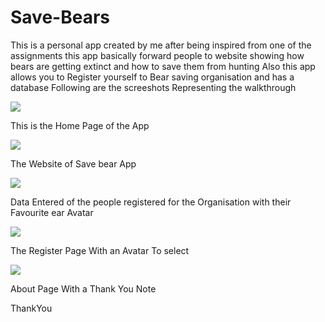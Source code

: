 # Save-Bears
This is a personal app created by me after being inspired from one of the assignments
this app basically forward people to website showing how bears are getting extinct and how to save them from hunting 
Also this app allows you to Register yourself to Bear saving organisation and has a database
Following are the screeshots Representing the walkthrough

![](https://github.com/VivekGupta1999/Save-Bears/blob/master/Screeenshots/Screen%20Shot%202020-01-20%20at%201.58.53%20AM.png)

This is the Home Page of the App


![](https://github.com/VivekGupta1999/Save-Bears/blob/master/Screeenshots/Screen%20Shot%202020-01-20%20at%201.59.03%20AM.png)

The Website of Save bear App

![](https://github.com/VivekGupta1999/Save-Bears/blob/master/Screeenshots/Screen%20Shot%202020-01-20%20at%202.02.25%20AM.png)

Data Entered of the people registered for the Organisation with their Favourite ear Avatar

![](https://github.com/VivekGupta1999/Save-Bears/blob/master/Screeenshots/Screen%20Shot%202020-01-20%20at%202.43.35%20AM.png)

The Register Page With an Avatar To select

![](https://github.com/VivekGupta1999/Save-Bears/blob/master/Screeenshots/Screen%20Shot%202020-01-20%20at%205.06.41%20AM.png)

About Page With a Thank You Note

ThankYou
